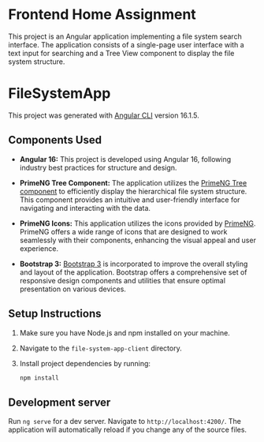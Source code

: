 # Frontend Home Assignment

This project is an Angular application implementing a file system search interface. The application consists of a single-page user interface with a text input for searching and a Tree View component to display the file system structure.

# FileSystemApp

This project was generated with [Angular CLI](https://github.com/angular/angular-cli) version 16.1.5.

## Components Used

- **Angular 16:** This project is developed using Angular 16, following industry best practices for structure and design.

- **PrimeNG Tree Component:** The application utilizes the [PrimeNG Tree component](https://primefaces.org/primeng/showcase/#/tree) to efficiently display the hierarchical file system structure. This component provides an intuitive and user-friendly interface for navigating and interacting with the data.

- **PrimeNG Icons:** This application utilizes the icons provided by [PrimeNG](https://www.primefaces.org/primeng/). PrimeNG offers a wide range of icons that are designed to work seamlessly with their components, enhancing the visual appeal and user experience.

- **Bootstrap 3:** [Bootstrap 3](https://getbootstrap.com/docs/3.4/) is incorporated to improve the overall styling and layout of the application. Bootstrap offers a comprehensive set of responsive design components and utilities that ensure optimal presentation on various devices.


## Setup Instructions

1. Make sure you have Node.js and npm installed on your machine.

2. Navigate to the `file-system-app-client` directory.

3. Install project dependencies by running:

   ```bash
   npm install

## Development server

Run `ng serve` for a dev server. Navigate to `http://localhost:4200/`. The application will automatically reload if you change any of the source files.





